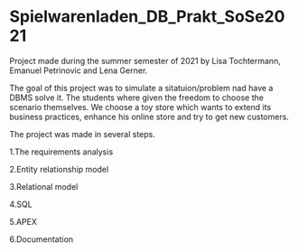 # Spielwarenladen_DB_Prakt_SoSe2021
Project made during the summer semester of 2021 by Lisa Tochtermann, Emanuel Petrinovic and Lena Gerner. 

The goal of this project was to simulate a sitatuion/problem nad have a DBMS solve it. The students where given the freedom to choose the scenario themselves. We choose a toy store which wants to extend its business practices, enhance his online store and try to get new customers. 

The project was made in several steps.

1.The requirements analysis

2.Entity relationship model

3.Relational model

4.SQL

5.APEX

6.Documentation


